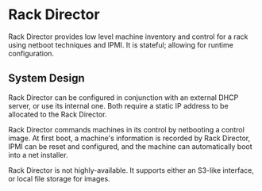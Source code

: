 # Rack Director

Rack Director provides low level machine inventory and control for a rack using netboot techniques and IPMI. It is stateful; allowing for runtime configuration.

## System Design

Rack Director can be configured in conjunction with an external DHCP server, or use its internal one. Both require a static IP address to be allocated to the Rack Director.

Rack Director commands machines in its control by netbooting a control image. At first boot, a machine's information is recorded by Rack Director, IPMI can be reset and configured, and the machine can automatically boot into a net installer.

Rack Director is not highly-available. It supports either an S3-like interface, or local file storage for images.
